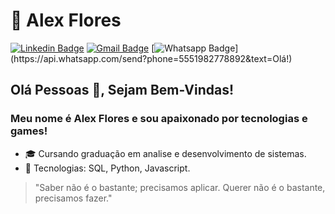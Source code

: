 # 👨‍ Alex Flores

[![Linkedin Badge](https://img.shields.io/badge/-LinkedIn-blue?style=for-the-badge&logo=Linkedin&logoColor=white&link=https://www.linkedin.com/in/leonardo-luis-de-vargas/)](https://www.linkedin.com/in/alex-flores-252aa4197//)
[![Gmail Badge](https://img.shields.io/badge/-Gmail-c14438?style=for-the-badge&logo=Gmail&logoColor=white&link=mailto:alexmoreirafloresvlf@gmail.com)](mailto:alexmoreirafloresvlf@gmail.com) 
[![Whatsapp Badge](https://img.shields.io/badge/-Whatsapp-4CA143?style=for-the-badge&labelColor=4CA143&logo=whatsapp&logoColor=white&link=https://api.whatsapp.com/send?phone=5551982778892&text=Olá!)](https://api.whatsapp.com/send?phone=5551982778892&text=Olá!) 


## Olá Pessoas 👋, Sejam Bem-Vindas!
### Meu nome é Alex Flores e sou apaixonado por tecnologias e games!


- 🎓 Cursando graduação em analise e desenvolvimento de sistemas.
- 🚀 Tecnologias: SQL, Python, Javascript.


> "Saber não é o bastante; precisamos aplicar. Querer não é o bastante, precisamos fazer."
